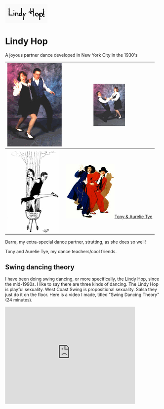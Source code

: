![](../images/About/Lindy_hop/lindyhop.gif) 

# Lindy Hop

A joyous partner dance developed in New York City in the 1930's  
  
| ![](../images/About/Lindy_hop/lindy3.jpg) | ![](../images/About/Lindy_hop/lindy2.jpg) | 
| -- | -- |
| ![](../images/About/Lindy_hop/bbq.gif) | [![](../images/About/Lindy_hop/tony_aurelie_zooted.jpg)](http://www.HopToTheBeat.com/)[Tony &amp; Aurelie Tye](http://www.HopToTheBeat.com/) |  

  
Darra, my extra-special dance partner, strutting, as she does so well!
  
Tony and Aurelie Tye, my dance teachers/cool friends.  

## Swing dancing theory

I have been doing swing dancing, or more specifically, the Lindy Hop, since the
mid-1990s.  I like to say there are three kinds of dancing.  The Lindy Hop is
playful sexuality.  West Coast Swing is propositional sexuality.  Salsa they
just do it on the floor.  Here is a video I made, titled "Swing Dancing Theory"
(24 minutes).

<iframe width="420" height="315"
src="https://www.youtube.com/embed/fQRLYfI1CDM" frameborder="0"
allowfullscreen></iframe>
  
  
  
